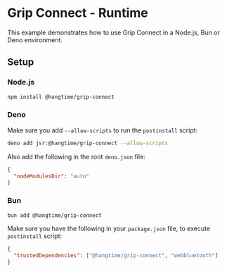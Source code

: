 # Grip Connect - Runtime

This example demonstrates how to use Grip Connect in a Node.js, Bun or Deno environment.

## Setup

### Node.js

```bash
npm install @hangtime/grip-connect
```

### Deno

Make sure you add `--allow-scripts` to run the `postinstall` script:

```bash
deno add jsr:@hangtime/grip-connect --allow-scripts
```

Also add the following in the root `deno.json` file:

```json
{
  "nodeModulesDir": "auto"
}
```

### Bun

```bash
bun add @hangtime/grip-connect
```

Make sure you have the following in your `package.json` file, to execute `postinstall` script:

```json
{
  "trustedDependencies": ["@hangtime/grip-connect", "webbluetooth"]
}
```

